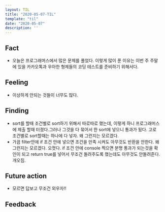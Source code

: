 ```yaml
---
layout: TIL
title: "2020-05-07-TIL"
template: "til"
date: "2020-05-07"
description: ''
---
```



## Fact

- 오늘은 프로그래머스에서 많은 문제를 풀었다. 이렇게 많이 푼 이유는 이번 주 주말에 있을 카카오톡과 우아한 형제들의 코딩 테스트를 준비하기 위해서다. 

## Feeling

- 이상하게 안되는 것들이 너무도 많다.

## Finding

- sort를 할때 조건별로 sort하기 위해서 따로따로 했는데, 이렇게 하니 프로그래머스에 제출 할때 터졌다.그러나 그것을 다 묶어서 한 sort에 넣으니 통과가 됬다. 고로 조건별로 sort할때는 하나에 다 넣자. 왜 그런지는 모르겠다.
- 가끔 filter안에 if 조건 안에 넣으면 조건을 만족 시켜도 아무것도 반환을 안한다. 왜 그런지는 모르겠다. 오졋다. if 조건 안에 console 찍으면 분명 통과가 되는것을 확인이 되고 return true를 넣어서 무조건 돌려주도록 했는데도 아무것도 안돌려준다. 개오짐.

## Future action

- 모르면 답보고 무조건 외우자!!


## Feedback
